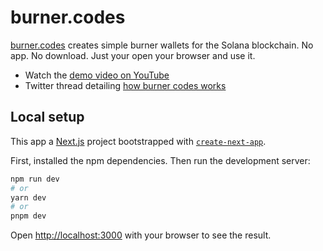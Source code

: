# burner.codes

[burner.codes](https://burner.codes) creates simple burner wallets for the
Solana blockchain. No app. No download. Just your open your browser and use it.

- Watch the
  [demo video on YouTube]([https://www.youtube.com/watch?v=CVjtvVcJDj4)
- Twitter thread detailing
  [how burner codes works](https://twitter.com/nickfrosty/status/1691116585518292992)

## Local setup

This app a [Next.js](https://nextjs.org/) project bootstrapped with
[`create-next-app`](https://github.com/vercel/next.js/tree/canary/packages/create-next-app).

First, installed the npm dependencies. Then run the development server:

```bash
npm run dev
# or
yarn dev
# or
pnpm dev
```

Open [http://localhost:3000](http://localhost:3000) with your browser to see the
result.
